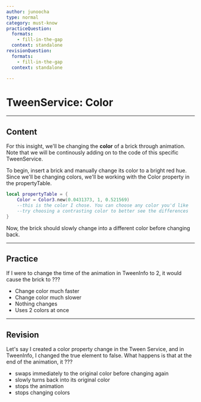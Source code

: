 ```yaml
---
author: junoocha
type: normal
category: must-know
practiceQuestion:
  formats:
    - fill-in-the-gap
  context: standalone
revisionQuestion:
  formats:
    - fill-in-the-gap
  context: standalone

---
```


# TweenService: Color
---

## Content

For this insight, we'll be changing the **color** of a brick through animation. Note that we will be continously adding on to the code of this specific TweenService. 

To begin, insert a brick and manually change its color to a bright red hue. Since we'll be changing colors, we'll be working with the Color property in the propertyTable. 

```lua
local propertyTable = { 
    Color = Color3.new(0.0431373, 1, 0.521569) 
    --this is the color I chose. You can choose any color you'd like
    --try choosing a contrasting color to better see the differences
}
```
Now, the brick should slowly change into a different color before changing back.

---

## Practice

If I were to change the time of the animation in TweenInfo to 2, it would cause the brick to ???

- Change color much faster
- Change color much slower
- Nothing changes
- Uses 2 colors at once

---

## Revision

Let's say I created a color property change in the Tween Service, and in TweenInfo, I changed the true element to false. What happens is that at the end of the animation, it ???

- swaps immediately to the original color before changing again
- slowly turns back into its original color
- stops the animation
- stops changing colors